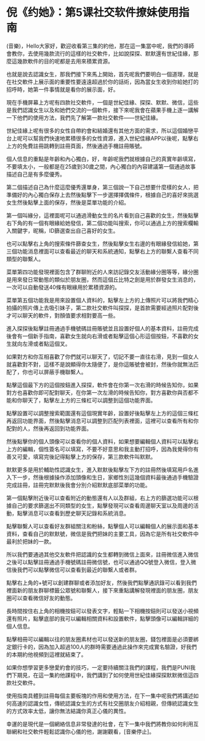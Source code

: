 # 倪《约她》：第5课社交软件撩妹使用指南

(音樂)，Hello大家好，歡迎收看第三集的約他，那在這一集當中呢，我們的導師會教你，去使用幾款流行的這樣的社交軟件，比如說探探、默默還有世紀佳緣，那麼這幾款軟件的目的呢都是去用來積累資源。

也就是說去認識女生，那我們接下來馬上開始，首先呢我們要明白一個道理，就是在社交軟件上展示面的重要性要遠遠超過於你的話術，因為當女生收到你給她打的招呼時，她第一件事情就是看你的展示面，好。

現在手機屏幕上方呢有四款社交軟件，一個是世紀佳緣、探探、默默、微信，這些是我們認識女生以及和她們交流的一個軟件，接下來呢我會在蘋果手機上逐一講解一下他們的使用方法，我們先了解第一款社交軟件——世紀佳緣。

世紀佳緣上呢有很多的女性自帶約會和結婚還有其他方面的需求，所以這個婚戀平台上呢可以幫我們快速地累積很多的女性資源，進入世紀佳緣APP以後呢，點擊右上方的免費註冊跳轉到註冊頁面，然後通過手機註冊賬號。

個人信息的重點是年齡和內心獨白，好，年齡呢我們就根據自己的真實年齡填寫，不要填太小，一般都是在25歲到30歲之間，內心獨白的內容建議第一個通過故事描述自己是有多麼優秀。

第二個描述自己為什麼這麼優秀還單身，第三個說一下自己想要什麼樣的女人，把準備好的內心獨白保存上去然後點擊下一步選擇擇偶條件，根據自己的喜好來挑選女生然後點擊上面的保存，然後是菜單功能的介紹。

第一個叫緣分，這裡面呢可以通過滑動女生的名片看到自己喜歡的女生，然後點擊右下角的有一個有眼緣給她發信，第二個功能叫搜索，你可以通過上方的搜索欄輸入關鍵字，昵稱，ID篩選查出自己喜好的女生。

也可以點擊右上角的搜索條件篩查女生，然後點擊女生右邊的有眼緣發信給她，第三個功能消息裡面可以查看最近的聊天和系統通知，點擊右上方的聯繫人查看不同類型的聯繫人。

菜單第四功能發現裡面包含了群聊附近的人來訪記錄交友活動緣分圈等等，緣分圈是用來發日常動態的類似於朋友圈，然而這個丘比特之劍是用於群發女生消息的，一次可以自動發送40條有眼緣用於累積資源的。

菜單第五個功能我是用來設置個人資料的，點擊左上方的上傳照片可以將我們精心拍攝的照片傳上去吸引妹子，第二款社交軟件叫探探，是首款需要經過照片配對後才可以聊天的軟件，對顏值要求相對要高一些。

進入探探後點擊註冊通過手機號碼註冊賬號並且設置好個人的基本資料，註冊完成後會有一個新手指南，喜歡女生就向右滑或者點擊這個心形這個按鈕，不喜歡的女生就向左滑或者點這個叉。

如果對方和你互相喜歡了你們就可以聊天了，切記不要一直往右滑，見到一個女人就喜歡對不對，這樣不是說顯得你太隨便了，是你這賬號會被封，然後你就無法匹配了，你也可以屏蔽手機聯繫人。

點擊這個最下方的這個按鈕進入探探，軟件會在你第一次右滑的時候告知你，如果對方也喜歡你即可配對聊天，在你第一次左滑的時候告知你，對方喜歡你與否都不能和你聊天了，點擊左上方的三條杠可以調整到這個功能界面。

點擊設置可以調整搜索範圍還有這個現實年齡，設置好後點擊左上方的這個三條杠再返回功能界面，然後點擊消息可以調整到匹配列表裡面，這裡可以查看所有和你配對的人，然後再返回到功能界面。

然後點擊你的個人頭像可以查看你的個人資料，如果想要編輯個人資料可以點擊右上方的編輯，個性簽名可以填寫，不要不好意思和我主動打招呼，因為我覺得你有善又可愛，填寫完後記得點擊上方的保存，第三款軟件叫默默。

默默更多是用於輔助性認識女生，進入默默後點擊左下方的註冊然後填寫用戶名進入下一步，然後根據操作添加頭像和生日，家鄉性別這幾個資料最後通過手機驗證完成註冊，註冊完默默後我會分別介紹默默底部菜單的功能。

第一個點擊附近後可以查看附近的動態還有人以及群組，右上方的篩選功能可以根據自己的要求篩選出不同類型的女生，點擊發現可以查看周邊聊天室以及周邊的活動，點擊消息可以查看到歷史聊天記錄和系統消息。

點擊聯繫人可以查看好友群組關注和粉絲，點擊個人可以編輯個人的展示面和基本資料，查看自己的默默號，微信是我們把妹的主要工具，因為它是所有社交軟件中最利於把妹的一款。

所以我們要通過其他交友軟件把認識的女生都轉到微信上面來，註冊微信進入微信之後可以點擊註冊通過手機號碼註冊微信號，也可以通過QQ號登入微信，登入微信後我們可以點擊微信可以查看到最近的聯繫人或者群。

點擊右上角的+號可以創建群聊或者添加好友，然後我們點擊通訊錄可以看到我們裡面新的朋友群聊標籤公眾號和聯繫人，接下來重點講解發現裡面的朋友圈，朋友圈可以查看微信好友的動態。

長時間按住右上角的相機按鈕可以發表文字，輕點一下相機按鈕則可以發送小視頻還有照片，點擊底部的我可以編輯相關資料和設置軟件，點擊頭像可以編輯詳細的個人信息。

點擊相冊可以編輯以往的朋友圈素材也可以發送新的朋友圈，錢包裡面是必須要綁定銀行卡的，因為加入超過100人的群時需要通過此操作來完成實名驗證，好我們的本期約他視頻到這裡就結束了。

如果你想學習更多戀愛約會的技巧，一定要持續關注我們的課程，我們是PUNI我們下期見，在這一集約他課程中，我們講到了如何使用世紀佳緣探探默默微信這四款社交軟件。

使用指南具體到註冊每個主要板塊的作用和使用方法，在下一集中呢我們將講述如何高速的認識女性，傳統認識女生的方式有社交圈朋友介紹相親，但傳統認識女生的方式效率太低，讓你無法結識你真正心儀的異性。

幸運的是現代是一個網絡信息非常發達的社會，在下一集中我們將教你如何利用互聯網和社交軟件輕鬆認識你心儀的他，謝謝觀看，[音樂停止]。

